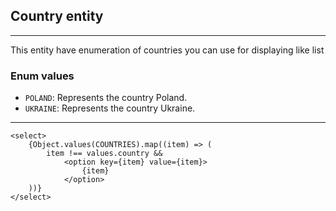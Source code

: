 ## Country entity

----

This entity have enumeration of countries you can use for displaying like list

### Enum values

- `POLAND`: Represents the country Poland.
- `UKRAINE`: Represents the country Ukraine.

----

``` tsx
<select>
    {Object.values(COUNTRIES).map((item) => (
        item !== values.country &&
            <option key={item} value={item}>
                {item}
            </option>
    ))}
</select>
```

